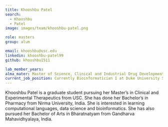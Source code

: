 ```yaml
---
title: Khooshbu Patel
search:
  - Khooshbu 
  - Patel
image: images/team/khooshbu-patel.png

role: masters
group: alum

email: khooshbu@usc.edu
linkedin: khooshbu-patel99
github: khooshbu1511

lab_member_years:
alma_mater: Master of Science, Clinical and Industrial Drug Development, University of Southern Calofornia
current_job_position: Currently Bioinformatician I at Duke University School of Medicine
---
```


Khooshbu Patel is a graduate student pursuing her Master’s in Clinical and Experimental Therapeutics from USC. She has done her Bachelor’s in Pharmacy from Nirma University, India. She is interested in learning computational languages, data science and bioinformatics. She has also pursued her Bachelor of Arts in Bharatnatyam from Gandharva Mahavidhyalaya, India. 
